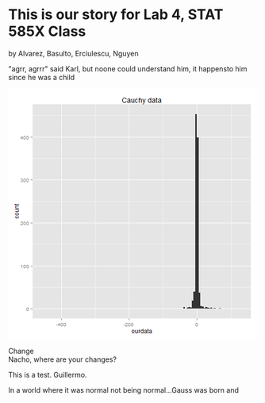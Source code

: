 This is our story for Lab 4, STAT 585X Class
====
by Alvarez, Basulto, Erciulescu, Nguyen

"agrr, agrrr" said Karl, but noone could understand him, it happensto him since he was a child

![plot of chunk unnamed-chunk-1](figure/unnamed-chunk-1.png) 

Change  
Nacho, where are your changes?

This is a test. Guillermo.

In a world where it was normal not being normal...Gauss was born and
